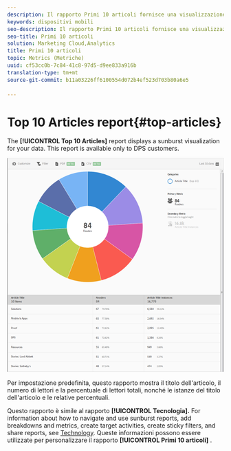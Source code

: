 ```yaml
---
description: Il rapporto Primi 10 articoli fornisce una visualizzazione sunburst per i dati. Questo rapporto è disponibile solo per i clienti Digital Publishing Suite (DPS).
keywords: dispositivi mobili
seo-description: Il rapporto Primi 10 articoli fornisce una visualizzazione sunburst per i dati. Questo rapporto è disponibile solo per i clienti Digital Publishing Suite (DPS).
seo-title: Primi 10 articoli
solution: Marketing Cloud,Analytics
title: Primi 10 articoli
topic: Metrics (Metriche)
uuid: cf53cc0b-7c84-41c8-97d5-d9ee833a916b
translation-type: tm+mt
source-git-commit: b11a03226ff6100554d072b4ef523d703b80a6e5

---
```



# Top 10 Articles report{#top-articles}

The **[!UICONTROL Top 10 Articles]** report displays a sunburst visualization for your data. This report is available only to DPS customers.

![](assets/dps_top_10.png)

Per impostazione predefinita, questo rapporto mostra il titolo dell'articolo, il numero di lettori e la percentuale di lettori totali, nonché le istanze del titolo dell'articolo e le relative percentuali.

Questo rapporto è simile al rapporto **[!UICONTROL Tecnologia].** For information about how to navigate and use sunburst reports, add breakdowns and metrics, create target activities, create sticky filters, and share reports, see [Technology](/help/using/usage/reports-technology.md). Queste informazioni possono essere utilizzate per personalizzare il rapporto **[!UICONTROL Primi 10 articoli]** .
